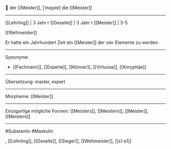 🔵 der [[Meister]], [ˈmaɪ̯stɐ]
die [[Meister]]

---
[[Lehrling]] | 3 Jahr
r [[Geselle]] | 3 Jahr
r [[Meister]] | 3-5

[[Weltmeister]]

Er hatte ein Jahrhundert Zeit ein [[Meister]] der vier Elemente zu werden

---
Synonyme:
- [[Fachmann]], [[Experte]], [[Könner]], [[Virtuose]], [[Koryphäe]]

---
Übersetzung: master, expert

---
Morpheme:
[[Meister]]

---
Einzigartige mögliche Formen: [[Meisters]], [[Meistern]], [[Meister]], [[Meistern]]

---
#Substantiv #Maskulin

, [[Lehrling]], [[Geselle]], [[Sieger]], [[Weltmeister]], [[s1 e1]]
